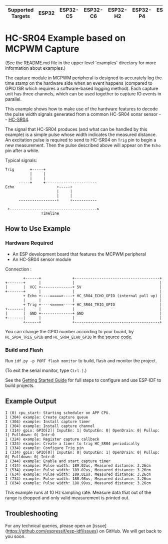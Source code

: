 | Supported Targets | ESP32 | ESP32-C5 | ESP32-C6 | ESP32-H2 | ESP32-P4 | ESP32-S3 |
| ----------------- | ----- | -------- | -------- | -------- | -------- | -------- |

# HC-SR04 Example based on MCPWM Capture

(See the README.md file in the upper level 'examples' directory for more information about examples.)

The capture module in MCPWM peripheral is designed to accurately log the time stamp on the hardware side when an event happens (compared to GPIO ISR which requires a software-based logging method). Each capture unit has three channels, which can be used together to capture IO events in parallel.

This example shows how to make use of the hardware features to decode the pulse width signals generated from a common HC-SR04 sonar sensor -- [HC-SR04](https://www.sparkfun.com/products/15569).

The signal that HC-SR04 produces (and what can be handled by this example) is a simple pulse whose width indicates the measured distance. An excitation pulse is required to send to HC-SR04 on `Trig` pin to begin a new measurement. Then the pulse described above will appear on the `Echo` pin after a while.

Typical signals:

```text
Trig       +-----+
           |     |
           |     |
      -----+     +-----------------------
Echo                   +-----+
                       |     |
                       |     |
      -----------------+     +-----------

 +--------------------------------------->
                Timeline
```

## How to Use Example

### Hardware Required

* An ESP development board that features the MCPWM peripheral
* An HC-SR04 sensor module

Connection :

```text
        +------+              +--------------------------------------+
+-------+      |              |                                      |
|       |  VCC +--------------+ 5V                                   |
+-------+      |              |                                      |
        + Echo +----=====>----+ HC_SR04_ECHO_GPIO (internal pull up) |
        |      |              |                                      |
        + Trig +----<=====----+ HC_SR04_TRIG_GPIO                    |
+-------|      |              |                                      |
|       |  GND +--------------+ GND                                  |
+-------|      |              |                                      |
        +------+              +--------------------------------------+
```

You can change the GPIO number according to your board, by `HC_SR04_TRIG_GPIO` and `HC_SR04_ECHO_GPIO` in the [source code](main/mcpwm_capture_hc_sr04.c).

### Build and Flash

Run `idf.py -p PORT flash monitor` to build, flash and monitor the project.

(To exit the serial monitor, type ``Ctrl-]``.)

See the [Getting Started Guide](https://docs.espressif.com/projects/esp-idf/en/latest/get-started/index.html) for full steps to configure and use ESP-IDF to build projects.

## Example Output

```text
I (0) cpu_start: Starting scheduler on APP CPU.
I (304) example: Create capture queue
I (304) example: Install capture timer
I (304) example: Install capture channel
I (314) gpio: GPIO[2]| InputEn: 1| OutputEn: 0| OpenDrain: 0| Pullup: 1| Pulldown: 0| Intr:0
I (324) example: Register capture callback
I (324) example: Create a timer to trig HC_SR04 periodically
I (334) example: Configure Trig pin
I (334) gpio: GPIO[0]| InputEn: 0| OutputEn: 1| OpenDrain: 0| Pullup: 0| Pulldown: 0| Intr:0
I (344) example: Enable and start capture timer
I (434) example: Pulse width: 189.02us, Measured distance: 3.26cm
I (534) example: Pulse width: 189.02us, Measured distance: 3.26cm
I (634) example: Pulse width: 189.01us, Measured distance: 3.26cm
I (734) example: Pulse width: 188.98us, Measured distance: 3.26cm
I (834) example: Pulse width: 188.99us, Measured distance: 3.26cm
```

This example runs at 10 Hz sampling rate. Measure data that out of the range is dropped and only valid measurement is printed out.

## Troubleshooting

For any technical queries, please open an [issue] (https://github.com/espressif/esp-idf/issues) on GitHub. We will get back to you soon.
